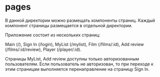 # pages

В данной директории можно размещать компоненты страниц. Каждый компонент страницы размещается в отдельной директории.

Приложение состоит из нескольких страниц: 

Main (/), Sign In (/login), MyList (/mylist), Film (/films/:id), Add review (/films/:id/review), Player (/player/:id).

Страницы MyList, Add review доступны только авторизованным пользователям. Если пользователь не авторизован, то при переходе к этим страницам выполняется перенаправление на страницу Sign In.

